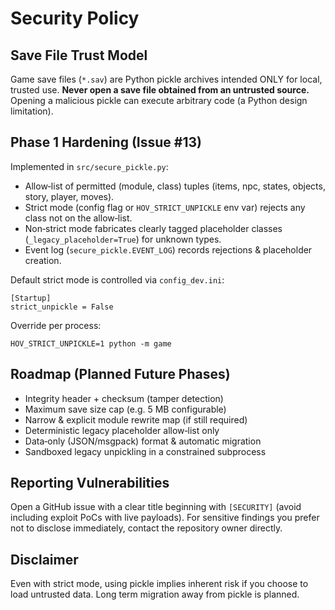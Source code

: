 # Security Policy

## Save File Trust Model
Game save files (`*.sav`) are Python pickle archives intended ONLY for local, trusted use. **Never open a save file obtained from an untrusted source.** Opening a malicious pickle can execute arbitrary code (a Python design limitation).

## Phase 1 Hardening (Issue #13)
Implemented in `src/secure_pickle.py`:
- Allow‑list of permitted (module, class) tuples (items, npc, states, objects, story, player, moves).
- Strict mode (config flag or `HOV_STRICT_UNPICKLE` env var) rejects any class not on the allow‑list.
- Non‑strict mode fabricates clearly tagged placeholder classes (`_legacy_placeholder=True`) for unknown types.
- Event log (`secure_pickle.EVENT_LOG`) records rejections & placeholder creation.

Default strict mode is controlled via `config_dev.ini`:
```
[Startup]
strict_unpickle = False
```
Override per process:
```
HOV_STRICT_UNPICKLE=1 python -m game
```

## Roadmap (Planned Future Phases)
- Integrity header + checksum (tamper detection)
- Maximum save size cap (e.g. 5 MB configurable)
- Narrow & explicit module rewrite map (if still required)
- Deterministic legacy placeholder allow‑list only
- Data‑only (JSON/msgpack) format & automatic migration
- Sandboxed legacy unpickling in a constrained subprocess

## Reporting Vulnerabilities
Open a GitHub issue with a clear title beginning with `[SECURITY]` (avoid including exploit PoCs with live payloads). For sensitive findings you prefer not to disclose immediately, contact the repository owner directly.

## Disclaimer
Even with strict mode, using pickle implies inherent risk if you choose to load untrusted data. Long term migration away from pickle is planned.

